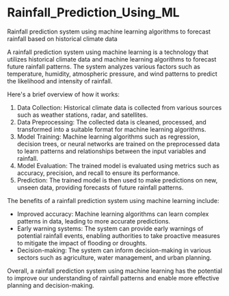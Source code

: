 # Rainfall_Prediction_Using_ML
Rainfall prediction system  using machine learning algorithms to forecast rainfall based on historical climate data

A rainfall prediction system using machine learning is a technology that utilizes historical climate data and machine learning algorithms to forecast future rainfall patterns. The system analyzes various factors such as temperature, humidity, atmospheric pressure, and wind patterns to predict the likelihood and intensity of rainfall.

Here's a brief overview of how it works:

1. Data Collection: Historical climate data is collected from various sources such as weather stations, radar, and satellites.
2. Data Preprocessing: The collected data is cleaned, processed, and transformed into a suitable format for machine learning algorithms.
3. Model Training: Machine learning algorithms such as regression, decision trees, or neural networks are trained on the preprocessed data to learn patterns and relationships between the input variables and rainfall.
4. Model Evaluation: The trained model is evaluated using metrics such as accuracy, precision, and recall to ensure its performance.
5. Prediction: The trained model is then used to make predictions on new, unseen data, providing forecasts of future rainfall patterns.

The benefits of a rainfall prediction system using machine learning include:

- Improved accuracy: Machine learning algorithms can learn complex patterns in data, leading to more accurate predictions.
- Early warning systems: The system can provide early warnings of potential rainfall events, enabling authorities to take proactive measures to mitigate the impact of flooding or droughts.
- Decision-making: The system can inform decision-making in various sectors such as agriculture, water management, and urban planning.

Overall, a rainfall prediction system using machine learning has the potential to improve our understanding of rainfall patterns and enable more effective planning and decision-making.
